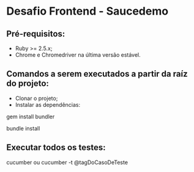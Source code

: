# Desafio Frontend - Saucedemo

## Pré-requisitos:

- Ruby >= 2.5.x;
- Chrome e Chromedriver na última versão estável.

## Comandos a serem executados a partir da raíz do projeto:

- Clonar o projeto;
- Instalar as dependências:

gem install bundler

bundle install

## Executar todos os testes:
cucumber ou cucumber -t @tagDoCasoDeTeste
